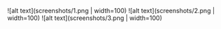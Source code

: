 ![alt text](screenshots/1.png | width=100)
![alt text](screenshots/2.png | width=100)
![alt text](screenshots/3.png | width=100)